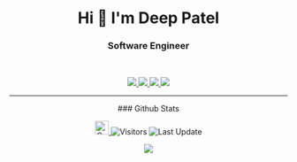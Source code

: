 <h1 align="center">Hi 👋 I'm Deep Patel </h1>
<h3 align="center">Software Engineer</h3>

<br>

<p align="center">
   
   <a href="https://www.linkedin.com/in/deepsworld/">
      <img src="https://img.shields.io/badge/LinkedIn-Deep--Patel-informational?style=for-the-badge&labelColor=black&logo=linkedin&logoColor=0077b5&&color=0077b5"/>
  </a>
   
   <a href="mailto:pateldeep494@gmail.com">
  <img src="https://img.shields.io/badge/Gmail-pateldeep494@gmail.com-informational?style=for-the-badge&labelColor=black&logoColor=d14836&logo=gmail&color=d14836"/>
  </a>
  
  <a href="https://github.com/deepsworld">
  <img src="https://img.shields.io/badge/Github-deepsworld-informational?style=for-the-badge&labelColor=black&logo=github&color=7d88e6">
  </a>
  
  <a href="https://twitter.com/deepsworld1604">
  <img src="https://img.shields.io/badge/Twitter-@deepsworld-informational?style=for-the-badge&labelColor=black&logo=twitter&logoColor=#1DA1F2&color=1da1f2">
  </a>
</p>

---

<p align="center">
### Github Stats
</p>

<p align="center">
   <a href="https://img.shields.io/github/followers/deepsworld?label=Follow&style=social">
      <img alt="Coverage" src="https://img.shields.io/github/followers/deepsworld?label=Follow&style=social" height="25">
   </a>
   <img alt="Visitors" src="https://komarev.com/ghpvc/?username=deepsworld&style=flat&labelColor=black&logo=github&label=PROFILE+VIEWS&color=29bf12">
   <img alt="Last Update" src="https://img.shields.io/github/last-commit/deepsworld/deepsworld?logo=markdown&label=LAST+UPDATE&color=29bf12&style=flat">
</p>

<p align="center">
  <img src="https://github-readme-stats.vercel.app/api?username=deepsworld&count_private=true&show_icons=true&count_private=true">
</p>

